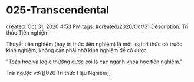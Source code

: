 # 025-Transcendental

created: Oct 31, 2020 4:53 PM
tags: #created/2020/Oct/31
Description: Tri thức Tiên nghiệm

Thuyết tiên nghiệm (hay tri thức tiên nghiệm) là một loại tri thức có trước kinh nghiệm, không cần phải nhờ kinh nghiệm để có được. 

"Toán học và logic thường được coi là các ngành khoa học tiên nghiệm." 

Trái ngược với [[026 Tri thức Hậu Nghiệm]]